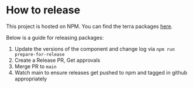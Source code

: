 # How to release

This project is hosted on NPM.  You can find the terra packages [here][project-url].

Below is a guide for releasing packages:

1. Update the versions of the component and change log via `npm run prepare-for-release`
2. Create a Release PR, Get approvals
3. Merge PR to `main`
4. Watch main to ensure releases get pushed to npm and tagged in github appropriately

[project-url]: https://www.npmjs.com/org/cerner/team/terra-ui

